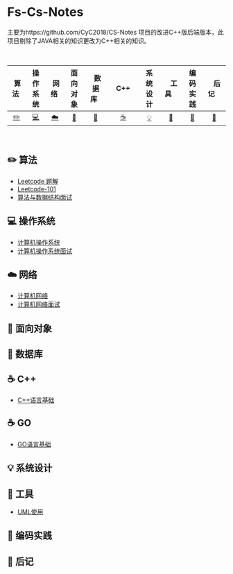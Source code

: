 # Fs-Cs-Notes

主要为https://github.com/CyC2018/CS-Notes 项目的改进C++版后端版本，此项目剔除了JAVA相关的知识更改为C++相关的知识。

<br>

|      &nbsp;算法&nbsp;      |             操作系统             |    &nbsp;网络&nbsp;    |        面向对象        |    &nbsp;&nbsp;数据库&nbsp;&nbsp;    | &nbsp;&nbsp;&nbsp;C++&nbsp;&nbsp;&nbsp; |         系统设计         | &nbsp;&nbsp;&nbsp;工具&nbsp;&nbsp;&nbsp; |               编码实践               | &nbsp;&nbsp;&nbsp;后记&nbsp;&nbsp;&nbsp; |
| :------------------------: | :------------------------------: | :--------------------: | :--------------------: | :----------------------------------: | :-------------------------------------: | :----------------------: | :--------------------------------------: | :----------------------------------: | :--------------------------------------: |
| [:pencil2:](#pencil2-算法) | [:computer:](#computer-操作系统) | [:cloud:](#cloud-网络) | [:art:](#art-面向对象) | [:floppy_disk:](#floppy_disk-数据库) |         [:coffee:](#coffee-C++)         | [:bulb:](#bulb-系统设计) |         [:wrench:](#wrench-工具)         | [:watermelon:](#watermelon-编码实践) |           [:memo:](#memo-后记)           |

<br>

## :pencil2: 算法

- [Leetcode 题解](notes/Leetcode题解/目录.md)
- [Leetcode-101](notes/Leetcode-101/目录.md)
- [算法与数据结构面试](notes/面试/算法与数据结构面试.md)

## :computer: 操作系统

- [计算机操作系统](notes/计算机操作系统/目录.md)
- [计算机操作系统面试](notes/面试/操作系统面试.md)

## :cloud: 网络 

- [计算机网络](notes/计算机网络/目录.md)
- [计算机网络面试](notes/面试/计算机网络面试.md)

## :art: 面向对象





## :floppy_disk: 数据库





## :coffee: C++

* [C++语言基础](notes/C++/目录.md)

## :coffee: GO

* [GO语言基础](notes/GO/目录.md)


## :bulb: 系统设计 





## :wrench: 工具 

- [UML使用](notes/工具/史上最全的StarUML使用教程.md)

## :watermelon: 编码实践 



## :memo: 后记